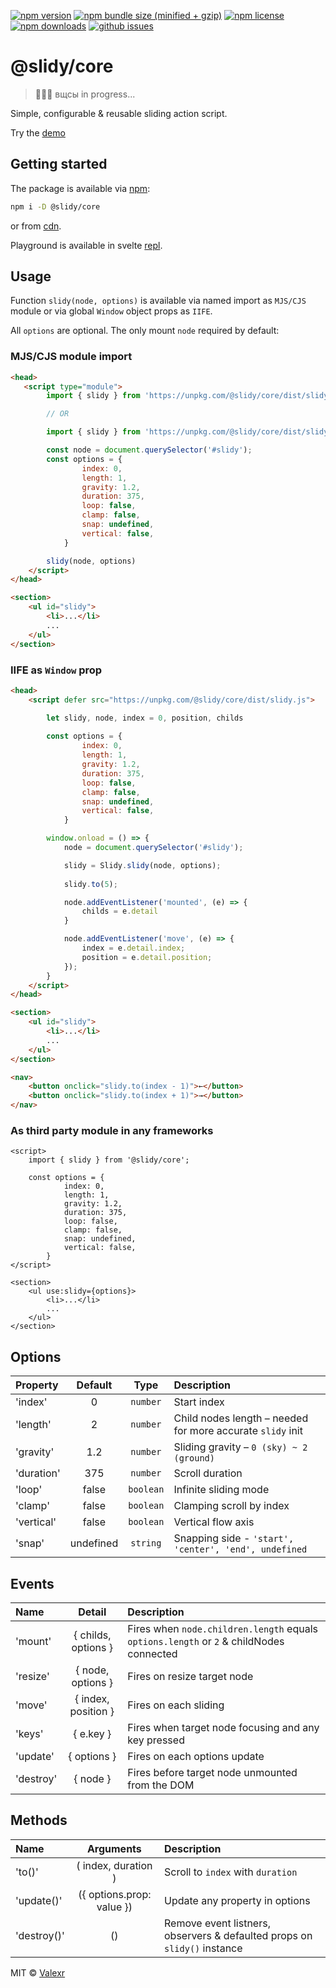 [![npm version](https://img.shields.io/npm/v/@slidy/core)](https://www.npmjs.com/package/@slidy/core)
[![npm bundle size (minified + gzip)](https://img.shields.io/bundlephobia/minzip/@slidy/core)](https://bundlephobia.com/package/@slidy/core)
[![npm license](https://img.shields.io/npm/l/@slidy/core)](https://www.npmjs.com/package/@slidy/core)
[![npm downloads](https://img.shields.io/npm/dt/@slidy/core)](https://www.npmjs.com/package/@slidy/core)
[![github issues](https://img.shields.io/github/issues/valexr/slidy)](https://github.com/Valexr/slidy/issues)

# @slidy/core

> 👨🏻‍💻 вщсы in progress...

Simple, configurable & reusable sliding action script.

Try the [demo]


## Getting started

The package is available via [npm]:

```sh
npm i -D @slidy/core
```
or from [cdn].

Playground is available in svelte [repl].


## Usage

Function `slidy(node, options)` is available via named import as `MJS/CJS` module or via global `Window` object props as `IIFE`. 

All `options` are optional. The only mount `node` required by default:

### MJS/CJS module import

```html
<head>
   <script type="module">
        import { slidy } from 'https://unpkg.com/@slidy/core/dist/slidy.mjs';

        // OR

        import { slidy } from 'https://unpkg.com/@slidy/core/dist/slidy.cjs';

        const node = document.querySelector('#slidy');
        const options = {
                index: 0,
                length: 1,
                gravity: 1.2,
                duration: 375,
                loop: false,
                clamp: false,
                snap: undefined,
                vertical: false,
            }

        slidy(node, options)
    </script>
</head>

<section>
    <ul id="slidy">
        <li>...</li>
        ...
    </ul>
</section>
```

### IIFE as `Window` prop

```html
<head>
    <script defer src="https://unpkg.com/@slidy/core/dist/slidy.js">

        let slidy, node, index = 0, position, childs
    
        const options = {
                index: 0,
                length: 1,
                gravity: 1.2,
                duration: 375,
                loop: false,
                clamp: false,
                snap: undefined,
                vertical: false,
            }

        window.onload = () => {
            node = document.querySelector('#slidy');

            slidy = Slidy.slidy(node, options);
            
            slidy.to(5);

            node.addEventListener('mounted', (e) => {
                childs = e.detail
            }

            node.addEventListener('move', (e) => {
                index = e.detail.index;
                position = e.detail.position;
            });
        }
    </script>
</head>

<section>
    <ul id="slidy">
        <li>...</li>
        ...
    </ul>
</section>

<nav>
    <button onclick="slidy.to(index - 1)">←</button>
    <button onclick="slidy.to(index + 1)">→</button>
</nav>
```

### As third party module in any frameworks

```svelte
<script>
    import { slidy } from '@slidy/core';

    const options = {
            index: 0,
            length: 1,
            gravity: 1.2,
            duration: 375,
            loop: false,
            clamp: false,
            snap: undefined,
            vertical: false,
        }
</script>

<section>
    <ul use:slidy={options}>
        <li>...</li>
        ...
    </ul>
</section>
```


## Options

| Property     | Default          | Type       | Description |
| :----------- | :--------------: | :--------: | :---------- |
| 'index'      | 0                | `number`   | Start index |
| 'length'     | 2                | `number`   | Child nodes length – needed for more accurate `slidy` init |
| 'gravity'    | 1.2              | `number`   | Sliding gravity – `0 (sky) ~ 2 (ground)` |
| 'duration'   | 375              | `number`   | Scroll duration |
| 'loop'       | false            | `boolean`  | Infinite sliding mode |
| 'clamp'      | false            | `boolean`  | Clamping scroll by index |
| 'vertical'   | false            | `boolean`  | Vertical flow axis |
| 'snap'       | undefined        | `string`   | Snapping side - `'start', 'center', 'end', undefined` |


## Events

| Name     | Detail               | Description |
| :------- | :------------------: | :---------- |
| 'mount'  | { childs, options }  | Fires when `node.children.length` equals `options.length` or `2` & childNodes connected |
| 'resize' | { node, options }    | Fires on resize target node |
| 'move'   | { index, position }  | Fires on each sliding |
| 'keys'   | { e.key }            | Fires when target node focusing and any key pressed |
| 'update' | { options }          | Fires on each options update |
| 'destroy'| { node }             | Fires before target node unmounted from the DOM |


## Methods

| Name        | Arguments                 | Description |
| :---------- | :-----------------------: | :---------- |
| 'to()'      | ( index, duration )       | Scroll to `index` with `duration` |
| 'update()'  | ({ options.prop: value }) | Update any property in options |
| 'destroy()' | ()                        | Remove event listners, observers & defaulted props on `slidy()` instance |



MIT &copy; [Valexr](https://github.com/Valexr)

[demo]: https://slidy-core.surge.sh
[npm]: https://www.npmjs.com/package/@slidy/core
[cdn]: https://unpkg.com/@slidy/core/
[repl]: https://svelte.dev/repl/8edad715f4054a20ac9b43af28b17083